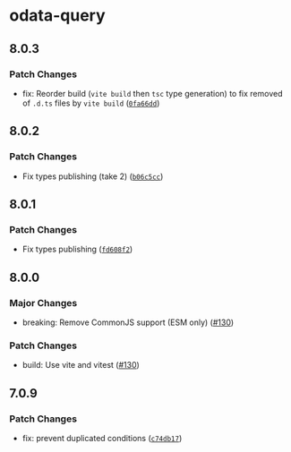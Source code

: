 # odata-query

## 8.0.3

### Patch Changes

- fix: Reorder build (`vite build` then `tsc` type generation) to fix removed of `.d.ts` files by `vite build` ([`0fa66dd`](https://github.com/techniq/odata-query/commit/0fa66dd7465f3fdd3952dbf75a9b5b3318d34399))

## 8.0.2

### Patch Changes

- Fix types publishing (take 2) ([`b06c5cc`](https://github.com/techniq/odata-query/commit/b06c5ccaf3603612e0973494a6ca519bfe6006fd))

## 8.0.1

### Patch Changes

- Fix types publishing ([`fd608f2`](https://github.com/techniq/odata-query/commit/fd608f2ceaaef21f8ec5a27637b42f4dda594a85))

## 8.0.0

### Major Changes

- breaking: Remove CommonJS support (ESM only) ([#130](https://github.com/techniq/odata-query/pull/130))

### Patch Changes

- build: Use vite and vitest ([#130](https://github.com/techniq/odata-query/pull/130))

## 7.0.9

### Patch Changes

- fix: prevent duplicated conditions ([`c74db17`](https://github.com/techniq/odata-query/commit/c74db17649457845cc82dfc5e0ea4ff743246532))
